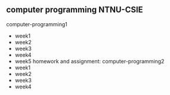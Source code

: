 ## computer programming NTNU-CSIE
computer-programming1
- week1
- week2
- week3
- week4
- week5
homework and assignment: 
computer-programming2
- week1
- week2
- week3
- week4
